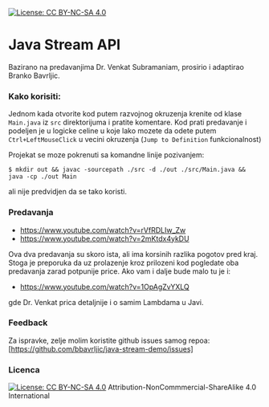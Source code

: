 [![License: CC BY-NC-SA 4.0][cc-shields-logo]][licence-link]

# Java Stream API

Bazirano na predavanjima Dr. Venkat Subramaniam, prosirio i adaptirao
Branko Bavrljic.

### Kako korisiti:

Jednom kada otvorite kod putem razvojnog okruzenja krenite od klase
`Main.java` iz `src` direktorijuma i pratite komentare. Kod prati
predavanje i podeljen je u logicke celine u koje lako mozete da odete
putem `Ctrl+LeftMouseClick` u vecini okruzenja (`Jump to Definition`
funkcionalnost)

Projekat se moze pokrenuti sa komandne linije pozivanjem:
```
$ mkdir out && javac -sourcepath ./src -d ./out ./src/Main.java && java -cp ./out Main
```
ali nije predvidjen da se tako koristi.

### Predavanja

- https://www.youtube.com/watch?v=rVfRDLIw_Zw
- https://www.youtube.com/watch?v=2mKtdx4ykDU

Ova dva predavanja su skoro ista, ali ima korsinih razlika pogotov pred
kraj. Stoga je preporuka da uz prolazenje kroz prilozeni kod pogledate
oba predavanja zarad potpunije price. Ako vam i dalje bude malo tu je i:

- https://www.youtube.com/watch?v=1OpAgZvYXLQ

gde Dr. Venkat prica detaljnije i o samim Lambdama u Javi.

### Feedback

Za ispravke, zelje molim koristite github issues samog repoa:
[https://github.com/bbavrljic/java-stream-demo/issues]


### Licenca

[![License: CC BY-NC-SA 4.0][cc-official-logo]][licence-link]
Attribution-NonCommmercial-ShareAlike 4.0 International

[licence-link]: https://creativecommons.org/licenses/by-nc-sa/4.0/
[cc-official-logo]: https://licensebuttons.net/l/by-nc-sa/4.0/88x31.png
[cc-shields-logo]: https://img.shields.io/badge/License-CC%20BY--NC--SA%204.0-lightgrey.svg
